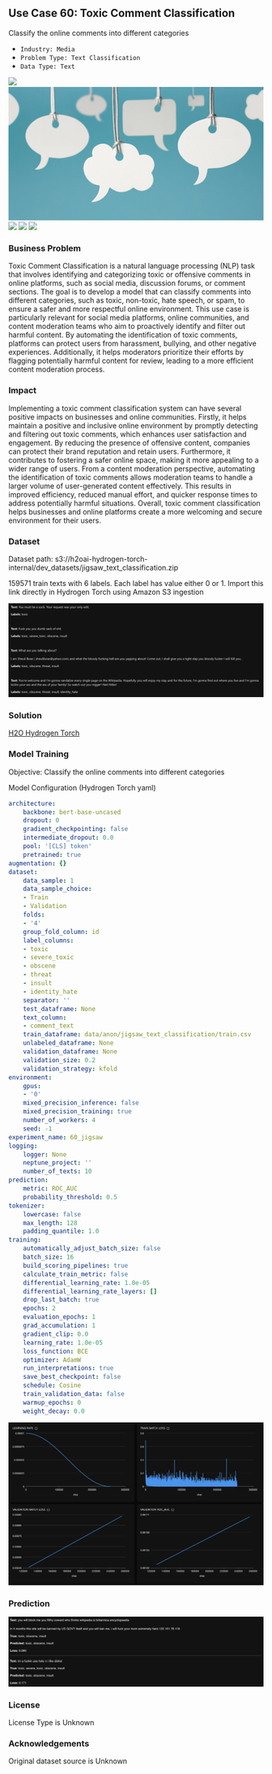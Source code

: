 ## Use Case 60: Toxic Comment Classification

Classify the online comments into different categories

- `Industry: Media`
- `Problem Type: Text Classification`
- `Data Type: Text`

![](https://github.com/h2oai/ht-catalog/blob/646864e3c695f7c721514159bd6c59520dab7438/Assets/use-cases/wikipedia_toxic_comments/cover.png)
![](https://github.com/h2oai/ht-catalog/blob/646864e3c695f7c721514159bd6c59520dab7438/Assets/use-cases/wikipedia_toxic_comments/cover.jpg)
![](https://github.com/h2oai/ht-catalog/blob/646864e3c695f7c721514159bd6c59520dab7438/Assets/use-cases/wikipedia_toxic_comments/cover.jpeg)
![](https://github.com/h2oai/ht-catalog/blob/646864e3c695f7c721514159bd6c59520dab7438/Assets/use-cases/wikipedia_toxic_comments/cover.webp)
![](https://github.com/h2oai/ht-catalog/blob/646864e3c695f7c721514159bd6c59520dab7438/Assets/use-cases/wikipedia_toxic_comments/cover)

### Business Problem 

Toxic Comment Classification is a natural language processing (NLP) task that involves identifying and categorizing toxic or offensive comments in online platforms, such as social media, discussion forums, or comment sections. The goal is to develop a model that can classify comments into different categories, such as toxic, non-toxic, hate speech, or spam, to ensure a safer and more respectful online environment. This use case is particularly relevant for social media platforms, online communities, and content moderation teams who aim to proactively identify and filter out harmful content. By automating the identification of toxic comments, platforms can protect users from harassment, bullying, and other negative experiences. Additionally, it helps moderators prioritize their efforts by flagging potentially harmful content for review, leading to a more efficient content moderation process.

### Impact

Implementing a toxic comment classification system can have several positive impacts on businesses and online communities. Firstly, it helps maintain a positive and inclusive online environment by promptly detecting and filtering out toxic comments, which enhances user satisfaction and engagement. By reducing the presence of offensive content, companies can protect their brand reputation and retain users. Furthermore, it contributes to fostering a safer online space, making it more appealing to a wider range of users. From a content moderation perspective, automating the identification of toxic comments allows moderation teams to handle a larger volume of user-generated content effectively. This results in improved efficiency, reduced manual effort, and quicker response times to address potentially harmful situations. Overall, toxic comment classification helps businesses and online platforms create a more welcoming and secure environment for their users.

### Dataset

Dataset path: s3://h2oai-hydrogen-torch-internal/dev_datasets/jigsaw_text_classification.zip

159571 train texts with 6 labels. Each label has value either 0 or 1. Import this link directly in Hydrogen Torch using Amazon S3 ingestion

![train data](https://github.com/h2oai/ht-catalog/blob/646864e3c695f7c721514159bd6c59520dab7438/Assets/use-cases/wikipedia_toxic_comments/train%20data.png)

### Solution

[H2O Hydrogen Torch](https://docs.h2o.ai/h2o-hydrogen-torch/)

### Model Training

Objective: Classify the online comments into different categories

Model Configuration (Hydrogen Torch yaml)

```yaml
architecture:
    backbone: bert-base-uncased
    dropout: 0
    gradient_checkpointing: false
    intermediate_dropout: 0.0
    pool: '[CLS] token'
    pretrained: true
augmentation: {}
dataset:
    data_sample: 1
    data_sample_choice:
    - Train
    - Validation
    folds:
    - '4'
    group_fold_column: id
    label_columns:
    - toxic
    - severe_toxic
    - obscene
    - threat
    - insult
    - identity_hate
    separator: ''
    test_dataframe: None
    text_column:
    - comment_text
    train_dataframe: data/anon/jigsaw_text_classification/train.csv
    unlabeled_dataframe: None
    validation_dataframe: None
    validation_size: 0.2
    validation_strategy: kfold
environment:
    gpus:
    - '0'
    mixed_precision_inference: false
    mixed_precision_training: true
    number_of_workers: 4
    seed: -1
experiment_name: 60_jigsaw
logging:
    logger: None
    neptune_project: ''
    number_of_texts: 10
prediction:
    metric: ROC_AUC
    probability_threshold: 0.5
tokenizer:
    lowercase: false
    max_length: 128
    padding_quantile: 1.0
training:
    automatically_adjust_batch_size: false
    batch_size: 16
    build_scoring_pipelines: true
    calculate_train_metric: false
    differential_learning_rate: 1.0e-05
    differential_learning_rate_layers: []
    drop_last_batch: true
    epochs: 2
    evaluation_epochs: 1
    grad_accumulation: 1
    gradient_clip: 0.0
    learning_rate: 1.0e-05
    loss_function: BCE
    optimizer: AdamW
    run_interpretations: true
    save_best_checkpoint: false
    schedule: Cosine
    train_validation_data: false
    warmup_epochs: 0
    weight_decay: 0.0

```

![chart](https://github.com/h2oai/ht-catalog/blob/646864e3c695f7c721514159bd6c59520dab7438/Assets/use-cases/wikipedia_toxic_comments/chart.png)


### Prediction

![Predictions](https://github.com/h2oai/ht-catalog/blob/646864e3c695f7c721514159bd6c59520dab7438/Assets/use-cases/wikipedia_toxic_comments/Validation%20Predictions.png)

### License

License Type is Unknown

### Acknowledgements

Original dataset source is Unknown

